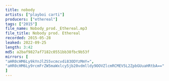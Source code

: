 ```yaml
---
title: nobody
artists: ["playboi carti"]
producers: ["ethereal"]
tags: ["2015"]
file_name: Nobody_prod._Ethereal.mp3
file_title: Nobody prod. Ethereal
recorded: 2015-05-28
leaked: 2022-09-25
length: 3:42
md5: a2baf9827af7182c0551bb38fbc9b53f
mirrors: [
"aHR0cHM6Ly9kYnJlZS5vcmcvdi83ODYzMmY=",
"aHR0cHM6Ly9rcmFrZW5maWxlcy5jb20vdmlldy9OOVZlcmRCMEV5L2ZpbGUuaHRtbA=="
]
---
```

